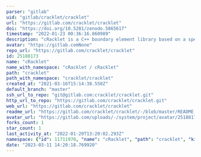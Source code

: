 ```yaml
---
parser: "gitlab"
uid: "gitlab/cracklet/cracklet"
url: "https://gitlab.com/cracklet/cracklet"
doi: "https://doi.org/10.5281/zenodo.5865617"
timestamp: "2022-01-23 00:36:16.860989"
description: "cRacklet is a C++ boundary element library based on a spectral formulation of the elastodynamic wave equations in continuum solids."
avatar: "https://gitlab.comNone"
repo_url: "https://gitlab.com/cracklet/cracklet"
id: 25188173
name: "cRacklet"
name_with_namespace: "cRacklet / cRacklet"
path: "cracklet"
path_with_namespace: "cracklet/cracklet"
created_at: "2021-03-16T15:14:38.550Z"
default_branch: "master"
ssh_url_to_repo: "git@gitlab.com:cracklet/cracklet.git"
http_url_to_repo: "https://gitlab.com/cracklet/cracklet.git"
web_url: "https://gitlab.com/cracklet/cracklet"
readme_url: "https://gitlab.com/cracklet/cracklet/-/blob/master/README.md"
avatar_url: "https://gitlab.com/uploads/-/system/project/avatar/25188173/logo_large.png"
forks_count: 1
star_count: 1
last_activity_at: "2022-01-20T13:20:02.293Z"
namespace: {"id": 11711970, "name": "cRacklet", "path": "cracklet", "kind": "group", "full_path": "cracklet", "parent_id": null, "avatar_url": null, "web_url": "https://gitlab.com/groups/cracklet"}
date: "2023-03-11 14:20:18.769920"
---
```

